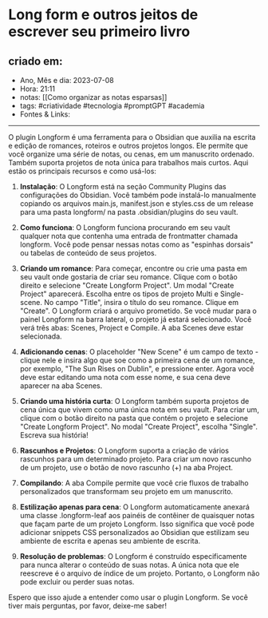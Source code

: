 # Long form e outros jeitos de escrever seu primeiro livro

## criado em: 
-  Ano, Mês e dia: 2023-07-08
- Hora: 21:11
- notas: [[Como organizar as notas esparsas]]
- tags: #criatividade #tecnologia #promptGPT #academia 
- Fontes & Links: 
---

O plugin Longform é uma ferramenta para o Obsidian que auxilia na escrita e edição de romances, roteiros e outros projetos longos. Ele permite que você organize uma série de notas, ou cenas, em um manuscrito ordenado. Também suporta projetos de nota única para trabalhos mais curtos. Aqui estão os principais recursos e como usá-los:

1. **Instalação**: O Longform está na seção Community Plugins das configurações do Obsidian. Você também pode instalá-lo manualmente copiando os arquivos main.js, manifest.json e styles.css de um release para uma pasta longform/ na pasta .obsidian/plugins do seu vault.

2. **Como funciona**: O Longform funciona procurando em seu vault qualquer nota que contenha uma entrada de frontmatter chamada longform. Você pode pensar nessas notas como as "espinhas dorsais" ou tabelas de conteúdo de seus projetos.

3. **Criando um romance**: Para começar, encontre ou crie uma pasta em seu vault onde gostaria de criar seu romance. Clique com o botão direito e selecione "Create Longform Project". Um modal "Create Project" aparecerá. Escolha entre os tipos de projeto Multi e Single-scene. No campo "Title", insira o título do seu romance. Clique em "Create". O Longform criará o arquivo prometido. Se você mudar para o painel Longform na barra lateral, o projeto já estará selecionado. Você verá três abas: Scenes, Project e Compile. A aba Scenes deve estar selecionada.

4. **Adicionando cenas**: O placeholder "New Scene" é um campo de texto - clique nele e insira algo que soe como a primeira cena de um romance, por exemplo, "The Sun Rises on Dublin", e pressione enter. Agora você deve estar editando uma nota com esse nome, e sua cena deve aparecer na aba Scenes.

5. **Criando uma história curta**: O Longform também suporta projetos de cena única que vivem como uma única nota em seu vault. Para criar um, clique com o botão direito na pasta que contém o projeto e selecione "Create Longform Project". No modal "Create Project", escolha "Single". Escreva sua história!

6. **Rascunhos e Projetos**: O Longform suporta a criação de vários rascunhos para um determinado projeto. Para criar um novo rascunho de um projeto, use o botão de novo rascunho (+) na aba Project.

7. **Compilando**: A aba Compile permite que você crie fluxos de trabalho personalizados que transformam seu projeto em um manuscrito.

8. **Estilização apenas para cena**: O Longform automaticamente anexará uma classe .longform-leaf aos painéis de contêiner de quaisquer notas que façam parte de um projeto Longform. Isso significa que você pode adicionar snippets CSS personalizados ao Obsidian que estilizam seu ambiente de escrita e apenas seu ambiente de escrita.

9. **Resolução de problemas**: O Longform é construído especificamente para nunca alterar o conteúdo de suas notas. A única nota que ele reescreve é o arquivo de índice de um projeto. Portanto, o Longform não pode excluir ou perder suas notas.

Espero que isso ajude a entender como usar o plugin Longform. Se você tiver mais perguntas, por favor, deixe-me saber!